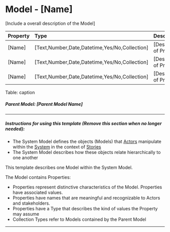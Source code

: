 ﻿# Model - [Name]
[Include a overall description of the Model]


|Property|Type|Description
|:-|:-|:-
|[Name]|[Text,Number,Date,Datetime,Yes/No,Collection]|[Description of Property]
|[Name]|[Text,Number,Date,Datetime,Yes/No,Collection]|[Description of Property]
|[Name]|[Text,Number,Date,Datetime,Yes/No,Collection]|[Description of Property]

Table: caption


##### Parent Model: [Parent Model Name]

---
##### Instructions for using this template (Remove this section when no longer needed):

 * The System Model defines the objects (Models) that [Actors](Actor.md) manipulate within the [System](System.md) in the context of [Stories](Story.md)
 * The System Model describes how these objects relate hierarchically to one another

This template describes one Model within the System Model. 

The Model contains Properties:
* Properties represent distinctive characteristics of the Model. Properties have associated values. 
* Properties have names that are meaningful and recognizable to Actors and stakeholders.
* Properties have a Type that describes the kind of values the Property may assume 
* Collection Types refer to Models contained by the Parent Model 

---
<div style="page-break-after: always;"></div>